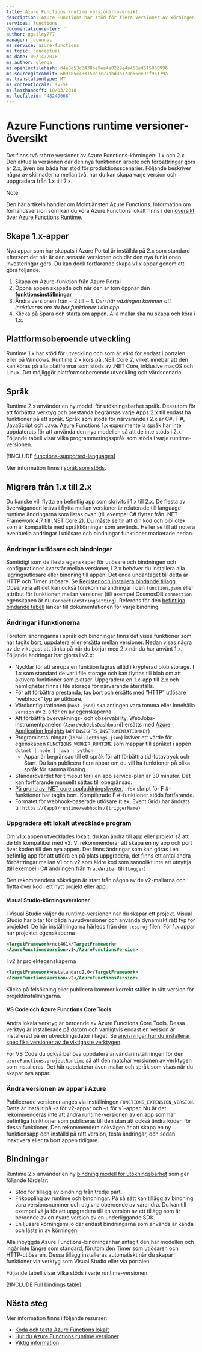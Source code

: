 ```yaml
---
title: Azure Functions runtime versioner-översikt
description: Azure Functions har stöd för flera versioner av körningen. Läs om skillnaderna mellan dem och hur du väljer det alternativ som passar dig.
services: functions
documentationcenter: ''
author: ggailey777
manager: jeconnoc
ms.service: azure-functions
ms.topic: conceptual
ms.date: 09/14/2018
ms.author: glenga
ms.openlocfilehash: d4a0d53c3438be9ea4e0229e4a456ed6f5960996
ms.sourcegitcommit: 609c85e433150e7c27abd3b373d56ee9cf95179a
ms.translationtype: MT
ms.contentlocale: sv-SE
ms.lasthandoff: 10/03/2018
ms.locfileid: "48249068"
---
```

# <a name="azure-functions-runtime-versions-overview"></a>Azure Functions runtime versioner-översikt

 Det finns två större versioner av Azure Functions-körningen: 1.x och 2.x. Den aktuella versionen där den nya funktionen arbete och förbättringar görs är 2.x, även om båda har stöd för produktionsscenarier.  Följande beskriver några av skillnaderna mellan två, hur du kan skapa varje version och uppgradera från 1.x till 2.x.

> [!NOTE] 
> Den här artikeln handlar om Molntjänsten Azure Functions. Information om förhandsversion som kan du köra Azure Functions lokalt finns i den [översikt över Azure Functions Runtime](functions-runtime-overview.md).

## <a name="creating-1x-apps"></a>Skapa 1.x-appar

Nya appar som har skapats i Azure Portal är inställda på 2.x som standard eftersom det här är den senaste versionen och där den nya funktionen investeringar görs.  Du kan dock fortfarande skapa v1.x appar genom att göra följande.

1. Skapa en Azure-funktion från Azure Portal
1. Öppna appen skapade och när den är tom öppnar den **funktionsinställningar**
1. Ändra versionen från ~ 2 till ~ 1.  *Den här växlingen kommer att inaktiveras om du har funktioner i din app*.
1. Klicka på Spara och starta om appen.  Alla mallar ska nu skapa och köra i 1.x.

## <a name="cross-platform-development"></a>Plattformsoberoende utveckling

Runtime 1.x har stöd för utveckling och som är värd för endast i portalen eller på Windows. Runtime 2.x körs på .NET Core 2, vilket innebär att den kan köras på alla plattformar som stöds av .NET Core, inklusive macOS och Linux. Det möjliggör plattformsoberoende utveckling och värdscenario.

## <a name="languages"></a>Språk

Runtime 2.x använder en ny modell för utökningsbarhet språk. Dessutom för att förbättra verktyg och prestanda begränsas varje Apps 2.x till endast ha funktioner på ett språk. Språk som stöds för närvarande i 2.x är C#, F #, JavaScript och Java. Azure Functions 1.x experimentella språk har inte uppdaterats för att använda den nya modellen så att de inte stöds i 2.x. Följande tabell visar vilka programmeringsspråk som stöds i varje runtime-versionen.

[!INCLUDE [functions-supported-languages](../../includes/functions-supported-languages.md)]

Mer information finns i [språk som stöds](supported-languages.md).

## <a name="migrating-from-1x-to-2x"></a>Migrera från 1.x till 2.x

Du kanske vill flytta en befintlig app som skrivits i 1.x till 2.x.  De flesta av överväganden krävs i flytta mellan versioner är relaterade till language runtime ändringarna som listas ovan (till exempel C# flyttar från .NET Framework 4.7 till .NET Core 2).  Du måste se till att din kod och bibliotek som är kompatibla med språkkörningar som används.  Heller se till att notera eventuella ändringar i utlösare och bindningar funktioner markerade nedan.

### <a name="changes-in-triggers-and-bindings"></a>Ändringar i utlösare och bindningar

Samtidigt som de flesta egenskaper för utlösare och bindningen och konfigurationer kvarstår mellan versioner, i 2.x behöver du installera alla lagringsutlösare eller bindning till appen. Det enda undantaget till detta är HTTP och Timer utlösare.  Se [Register och installera bindande tillägg](./functions-triggers-bindings.md#register-binding-extensions).  Observera att det kan också förekomma ändringar i den `function.json` eller attribut för funktionen mellan versioner (till exempel CosmosDB `connection` egenskapen är nu `ConnectionStringSetting`).  Referens för den [befintliga bindande tabell](#bindings) länkar till dokumentationen för varje bindning.

### <a name="changes-in-features-available"></a>Ändringar i funktionerna

Förutom ändringarna i språk och bindningar finns det vissa funktioner som har tagits bort, uppdatera eller ersätta mellan versioner.  Nedan visas några av de viktigast att tänka på när du börjar med 2.x när du har använt 1.x.  Följande ändringar har gjorts i v2.x:

* Nycklar för att anropa en funktion lagras alltid i krypterad blob storage. I 1.x som standard de var i file storage och kan flyttas till blob om att aktivera funktioner som platser.  Uppgradera en 1.x-app till 2.x och hemligheter finns i file storage för närvarande återställs.
* För att förbättra prestanda, tas bort och ersätts med ”HTTP” utlösare ”webhook” typ av utlösare.
* Värdkonfigurationen (`host.json`) ska antingen vara tomma eller innehålla `version` av `2.0` för en av egenskaperna.
* Att förbättra övervaknings- och observability, WebJobs-instrumentpanelen (`AzureWebJobsDashboard`) ersätts med [Azure Application Insights](functions-monitoring.md) (`APPINSIGHTS_INSTRUMENTATIONKEY`)
* Programinställningar (`local.settings.json`) kräver ett värde för egenskapen `FUNCTIONS_WORKER_RUNTIME` som mappar till språket i appen `dotnet | node | java | python`.
    * Appar är begränsad till ett språk för att förbättra tid-fotavtryck och Start. Du kan publicera flera appar om du vill ha funktioner på olika språk för samma lösning.
* Standardvärdet för timeout för i en app service-plan är 30 minuter.  Det kan fortfarande manuellt sättas till obegränsad.
* [På grund av .NET core uppladdningskvoter](https://github.com/Azure/azure-functions-host/issues/3414), `.fsx` skript för F #-funktioner har tagits bort. Kompilerade F #-funktioner stöds fortfarande.
* Formatet för webhook-baserade utlösare (t.ex. Event Grid) har ändrats till `https://{app}/runtime/webhooks/{triggerName}`

### <a name="upgrading-a-locally-developed-application"></a>Uppgradera ett lokalt utvecklade program

Om v1.x appen utvecklades lokalt, du kan ändra till app eller projekt så att de blir kompatibel med v2.  Vi rekommenderar att skapa en ny app och port över koden till den nya appen.  Det finns ändringar som kan göras i en befintlig app för att utföra en på plats uppgradera, det finns ett antal andra förbättringar mellan v1 och v2 som äldre kod som sannolikt inte att utnyttja (till exempel i C# ändringen från `TraceWriter` till `ILogger`) .  

Den rekommendera sökvägen är start från någon av de v2-mallarna och flytta över kod i ett nytt projekt eller app.

#### <a name="visual-studio-runtime-versions"></a>Visual Studio-körningsversioner

I Visual Studio väljer du runtime-versionen när du skapar ett projekt.  Visual Studio har bitar för båda huvudversioner och använda dynamiskt rätt typ för projektet.  De här inställningarna härleds från den `.csproj` filen.  För 1.x appar har projektet egenskaperna

```xml
<TargetFramework>net461</TargetFramework>
<AzureFunctionsVersion>v1</AzureFunctionsVersion>
```

I v2 är projektegenskaperna

```xml
<TargetFramework>netstandard2.0</TargetFramework>
<AzureFunctionsVersion>v2</AzureFunctionsVersion>
```

Klicka på felsökning eller publicera kommer korrekt ställer in rätt version för projektinställningarna.

#### <a name="vs-code-and-azure-functions-core-tools"></a>VS Code och Azure Functions Core Tools

Andra lokala verktyg är beroende av Azure Functions Core Tools.  Dessa verktyg är installerade på datorn och vanligtvis endast en version är installerad på en utvecklingsdator i taget.  Se [anvisningar hur du installerar specifika versioner av de viktigaste verktygen](./functions-run-local.md).

För VS Code du också behöva uppdatera användarinställningen för den `azureFunctions.projectRuntime` så att den matchar versionen av verktygen som installeras.  Det här uppdaterar även mallar och språk som visas när du skapar nya appar.

### <a name="changing-version-of-apps-in-azure"></a>Ändra versionen av appar i Azure

Publicerade versioner anges via inställningen `FUNCTIONS_EXTENSION_VERSION`.  Detta är inställt på `~2` för v2-appar och `~1` för v1-appar.  Nu är det rekommenderas inte att ändra runtime-versionen av en app som har befintliga funktioner som publiceras till den utan att också ändra koden för dessa funktioner.  Den rekommendera sökvägen är att skapa en ny funktionsapp och inställd på rätt version, testa ändringar, och sedan inaktivera eller ta bort appen tidigare.

## <a name="bindings"></a>Bindningar 

Runtime 2.x använder en ny [bindning modell för utökningsbarhet](https://github.com/Azure/azure-webjobs-sdk-extensions/wiki/Binding-Extensions-Overview) som ger följande fördelar:

* Stöd för tillägg av bindning från tredje part.
* Frikoppling av runtime och bindningar. På så sätt kan tillägg av bindning vara versionsnummer och utgivna oberoende av varandra. Du kan till exempel välja för att uppgradera till en version av ett tillägg som är beroende av en nyare version av en underliggande SDK.
* En ljusare körningsmiljö där endast bindningarna som används är kända och lästs in av körningen.

Alla inbyggda Azure Functions-bindningar har antagit den här modellen och ingår inte längre som standard, förutom den Timer som utlösaren och HTTP-utlösaren. Dessa tillägg installeras automatiskt när du skapar funktioner via verktyg som Visual Studio eller via portalen.

Följande tabell visar vilka stöds i varje runtime-versionen.

[!INCLUDE [Full bindings table](../../includes/functions-bindings.md)]

## <a name="next-steps"></a>Nästa steg

Mer information finns i följande resurser:

* [Koda och testa Azure Functions lokalt](functions-run-local.md)
* [Hur du Azure Functions runtime versioner](set-runtime-version.md)
* [Viktig information](https://github.com/Azure/azure-functions-host/releases)
